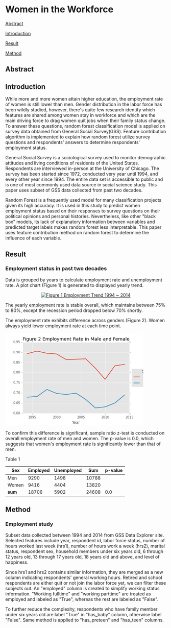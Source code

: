 # Women in the Workforce

[Abstract](#abstract)

[Introduction](#introduction)

[Result](#result)

[Method](#method)

## Abstract

## Introduction

While more and more women attain higher education, the employment rate of women is still lower than men. Gender distribution in the labor force has been wildly studied, however, there's quite few research identify which features are shared among women stay in workforce and which are the main driving force to drag women quit jobs when their family status change. To answer these questions, random forest classification model is applied on survey data obtained from General Social Survey(GSS). Feature contribution algorithm is implemented to explain how random forest utilize survey questions and respondents' answers to determine respondents' employment status. 

General Social Survey is a sociological survey used to monitor demographic attitudes and living conditions of residents of the United States. Respondents are interviewed in-person at the University of Chicago. The survey has been started since 1972, conducted very year until 1994, and every other year since 1994. The entire data set is accessible to public and is one of most commonly used data source in social science study. This paper uses subset of GSS data collected from past two decades. 

Random Forest is a frequently used model for many classification projects given its high accuracy. It is used in this study to predict women employment status based on their responses to survey questions on their political opinions and personal histories. Nevertheless, like other "black box" models, its lack of explanatory information between variables and predicted target labels makes random forest less interpretable. This paper uses feature contribution method on random forest to determine the influence of each variable. 

## Result


### Employment status in past two decades

Data is grouped by years to calculate employment rate and unemployment rate. A plot chart (Figure 1) is generated to displayed yearly trend. 

<div>
    <a href="https://plot.ly/~yihua/94/" target="_blank" title="Figure 1 Employment Trend 1994 ~ 2014" style="display: block; text-align: center;"><img src="https://plot.ly/~yihua/94.png" alt="Figure 1 Employment Trend 1994 ~ 2014" style="max-width: 100%;width: 1400px;"  width="400" onerror="this.onerror=null;this.src='https://plot.ly/404.png';" /></a>
    <script data-plotly="yihua:94"  src="https://plot.ly/embed.js" async></script>
</div>

The yearly employment rate is stable overall, which maintains between 75% to 80%, except the recession period dropped below 70% shortly. 

The employment rate exhibits difference across genders (Figure 2). Women always yield lower employment rate at each time point. 

![emp_sex](imgs/emp_sex.png)

To confirm this difference is significant, sample ratio z-test is conducted on overall employment rate of men and women. The p-value is 0.0, which suggests that women's employment rate is significantly lower than that of men. 

Table 1 

| Sex   | Employed | Unemployed |  Sum  | p-value | 
| ----- | ------   | -----      | ----- | ------  | 
| Men   | 9290     | 1498       | 10788 |         | 
| Women  | 9416    | 4404       | 13820 |         |
| **sum**  | 18706 | 5902       | 24608 | 0.0     |



## Method

### Employment study
Subset data collected between 1994 and 2014 from GSS Data Explorer site. Selected features include year, respondent id, labor force status, number of hours worked last week (hrs1), number of hours work a week (hrs2), marital status, respondent sex, household members under six years old, 6 through 12 years old, 13 through 17 years old, 18 years old and above, and level of happiness. 

Since hrs1 and hrs2 contains similar information, they are merged as a new column indicating respondents' general working hours. Retired and school respondents are either quit or not join the labor force yet, we can filter these subjects out. An "employed" column is created to simplify working status information. "Working fulltime" and "working parttime" are treated as employed and labeled as "True", whereas the rest are labeled as "False".

To further reduce the complexity, respondents who have family member under six years old are label "True" in "has_baby" column, otherwise label "False". Same method is applied to "has_preteen" and "has_teen" columns. 

